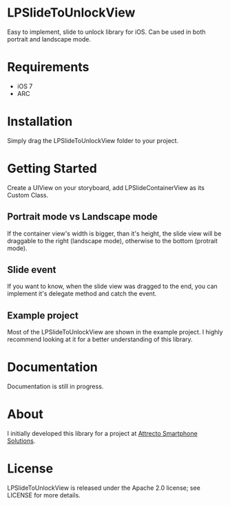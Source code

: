 # LPSlideToUnlockView
Easy to implement, slide to unlock library for iOS. Can be used in both portrait and landscape mode. 


# Requirements
* iOS 7
* ARC

# Installation
Simply drag the LPSlideToUnlockView folder to your project.

# Getting Started
Create a UIView on your storyboard, add LPSlideContainerView as its Custom Class.

## Portrait mode vs Landscape mode
If the container view's width is bigger, than it's height, the slide view will be draggable to the right (landscape mode), otherwise to the bottom (protrait mode).

## Slide event
If you want to know, when the slide view was dragged to the end, you can implement it's delegate method and catch the event.

## Example project
Most of the LPSlideToUnlockView are shown in the example project. I highly recommend looking at it for a better understanding of this library.

# Documentation
Documentation is still in progress.

# About
I initially developed this library for a project at [Attrecto Smartphone Solutions](http://attrecto.com/).

# License
LPSlideToUnlockView is released under the Apache 2.0 license; see LICENSE for more details.
